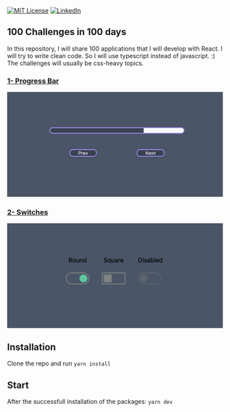 [![MIT License][license-shield]][license-url]
[![LinkedIn][linkedin-shield]][linkedin-url]





<!-- ABOUT THE PROJECT -->
## 100 Challenges in 100 days


In this repository, I will share 100 applications that I will develop with React. I will try to write clean code. 
So I will use typescript instead of javascript.  :) The challenges will usually be css-heavy topics.

### [1- Progress Bar](https://github.com/sezerfcan1/100-day-challenge/tree/main/progress-bar)

[![Product Name Screen Shot][progress-bar-ss]](https://github.com/sezerfcan1/100-day-challenge/tree/main/progress-bar)

### [2- Switches](https://github.com/sezerfcan1/100-day-challenge/tree/main/switches)

[![Product Name Screen Shot][switches-ss]](https://github.com/sezerfcan1/100-day-challenge/tree/main/switches)


## Installation

Clone the repo and run `yarn install`

## Start

After the successfull installation of the packages: `yarn dev`


[license-shield]: https://img.shields.io/github/license/othneildrew/Best-README-Template.svg?style=for-the-badge
[license-url]: https://github.com/othneildrew/Best-README-Template/blob/master/LICENSE.txt
[linkedin-shield]: https://img.shields.io/badge/-LinkedIn-black.svg?style=for-the-badge&logo=linkedin&colorB=555
[linkedin-url]: https://www.linkedin.com/in/sezerfcan/
[progress-bar-ss]: images/progress-bar.png
[switches-ss]: images/switches.png

